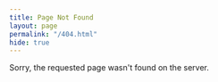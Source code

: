 ```yaml
---
title: Page Not Found
layout: page
permalink: "/404.html"
hide: true
---
```

Sorry, the requested page wasn't found on the server.
